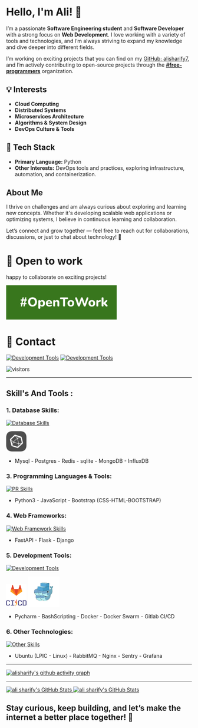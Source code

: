 # Hello, I'm Ali! 👋

I’m a passionate **Software Engineering student** and **Software Developer** with a strong focus on **Web Development**. I love working with a variety of tools and technologies, and I’m always striving to expand my knowledge and dive deeper into different fields.

I’m working on exciting projects that you can find on my [GitHub: alisharify7](https://github.com/alisharify7), and I’m actively contributing to open-source projects through the **[#free-programmers](https://github.com/free-programmers)** organization.

## 💡 Interests
- **Cloud Computing**
- **Distributed Systems**
- **Microservices Architecture**
- **Algorithms & System Design**
- **DevOps Culture & Tools**

## 🐍 Tech Stack
- **Primary Language:** Python
- **Other Interests:** DevOps tools and practices, exploring infrastructure, automation, and containerization.

## About Me
I thrive on challenges and am always curious about exploring and learning new concepts. Whether it's developing scalable web applications or optimizing systems, I believe in continuous learning and collaboration.

Let’s connect and grow together — feel free to reach out for collaborations, discussions, or just to chat about technology! 🚀

# 🚀 Open to work
happy to collaborate on exciting projects!

<img style="width: 300px" src="doc-img/open-to-work.png">



# 💬 Contact
[![Development Tools](https://skillicons.dev/icons?i=linkedin)](https://ir.linkedin.com/in/ali-sharify-b31422249)
[![Development Tools](https://skillicons.dev/icons?i=gmail)](mailto:alisharifyofficial@gmail.com)

![visitors](https://komarev.com/ghpvc/?username=alisharify7gh&label=Profile%20views&color=0e75b6&style=flat)

[//]: # ([![Email Badge]&#40;https://img.shields.io/badge/-Email-c14438?style=flat-square&logo=Gmail&logoColor=white&link=mailto:yaronhuang@foxmail.com&#41;]&#40;mailto:alisharifyoffcial@gmail.com&#41;)


---

## Skill's And Tools :

### 1. Database Skills:
[![Database Skills](https://skillicons.dev/icons?i=mysql,postgres,redis,mongodb&perline=5)](https://github.com/alisharify7)

<img  style="width: 55px" src="./doc-img/influxdb.png">

- Mysql - Postgres - Redis - sqlite - MongoDB - InfluxDB

### 3. Programming Languages & Tools:
[![PR Skills](https://skillicons.dev/icons?i=python,js,bootstrap&perline=5)](https://github.com/alisharify7)
- Python3 - JavaScript - Bootstrap (CSS-HTML-BOOTSTRAP)


### 4. Web Frameworks:
[![Web Framework Skills](https://skillicons.dev/icons?i=fastapi,flask,django&perline=5)](https://github.com/alisharify7)

- FastAPI - Flask - Django


### 5. Development Tools:
[![Development Tools](https://skillicons.dev/icons?i=pycharm,bash,postman,docker&perline=5)](https://github.com/alisharify7)


<div>  
<img style="width: 55px; display:inline;" src="./doc-img/gitlab-ci-cd-logo_2x.png">
<img style="width: 85px; display:inline;" src="./doc-img/1_TOluAaqOoEoiibUmmvRyuA.webp">
</div>

- Pycharm - BashScripting - Docker - Docker Swarm - Gitlab CI/CD


### 6. Other Technologies:
[![Other Skills](https://skillicons.dev/icons?i=ubuntu,rabbitmq,nginx,sentry,grafana&perline=10)](https://github.com/alisharify7)

- Ubuntu (LPIC - Linux) - RabbitMQ - Nginx - Sentry - Grafana


---

[![alisharify's github activity graph](https://github-readme-activity-graph.vercel.app/graph?username=alisharify7&theme=github-compact)](https://github.com/ashutosh00710/github-readme-activity-graph)


---
<a href="https://github.com/alisharify7">
  <img  src="https://github-readme-stats.vercel.app/api?username=alisharify7&show_icons=true&line_height=30&count_private=true&title_color=ab72c0&text_color=ab72c0&icon_color=6aa6f8&bg_color=22272e" alt="ali sharify's GitHub Stats" />
</a>

<a href="https://github.com/alisharify7">
  <img  src="https://github-readme-stats.vercel.app/api/top-langs/?username=alisharify7&hide=&langs_count=50&title_color=ab72c0&text_color=ab72c0&icon_color=6aa6f8&bg_color=22272e" alt="ali sharify's GitHub Stats" />
</a>


## Stay curious, keep building, and let’s make the internet a better place together! 🚀

